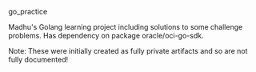 go_practice

Madhu's Golang learning project including solutions to some challenge problems.
Has dependency on package oracle/oci-go-sdk.

Note: These were initially created as fully private artifacts and so are not fully documented!
